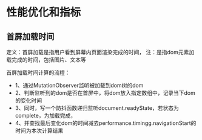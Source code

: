 # 性能优化和指标

## 首屏加载时间

定义：首屏加载是指用户看到屏幕内页面渲染完成的时间， 注：是指dom元素加载完成的时间，包括图片、文本等

首屏加载时间计算的流程：
  * 1、通过MutationObserver监听被加载到dom树的dom
 * 2、判断监听到的dom是否在首屏中，将dom放入指定数组中，记录当下dom的变化时间
 * 3、同时，写一个防抖函数递归监听document.readyState，若状态为complete，为加载完成，
 * 4、并查找最后变化dom的时间减去performance.timingg.navigationStart的时间为本次计算结果
